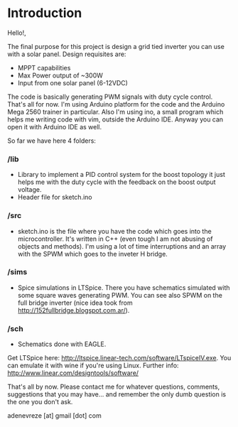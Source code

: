 # Introduction
Hello!,

The final purpose for this project is design a grid tied inverter you can use with a solar panel. Design requisites are:

* MPPT capabilities
* Max Power output of ~300W
* Input from one solar panel (6-12VDC)

The code is basically generating PWM signals with duty cycle control. That's all for now. I'm using Arduino platform 
for the code and the Arduino Mega 2560 trainer in particular. Also I'm using ino, a small program which helps me writing code with vim, 
outside the Arduino IDE. Anyway you can open it with Arduino IDE as well. 
	
So far we have here 4 folders:

### /lib

 - Library to implement a PID control system for the boost topology it just helps me with the duty cycle with the
feedback on the boost output voltage.
 - Header file for sketch.ino
### /src 

- sketch.ino is the file where you have the code which goes into the microcontroller. It's written in C++ (even tough I am not abusing
of objects and methods). I'm using a lot of time interruptions and an array with the SPWM which goes to the inveter H bridge.

### /sims 

- Spice simulations in LTSpice. There you have schematics simulated with some square waves generating PWM. You can see also SPWM on the full bridge inverter (nice idea took from http://152fullbridge.blogspot.com.ar/).

### /sch

- Schematics done with EAGLE.

Get LTSpice here: http://ltspice.linear-tech.com/software/LTspiceIV.exe. You can emulate it with wine if you're using Linux.
Further info: http://www.linear.com/designtools/software/

That's all by now. 
Please contact me for whatever questions, comments, suggestions that you may have... and remember the only dumb question is the one you don't ask.

adenevreze [at] gmail [dot] com
